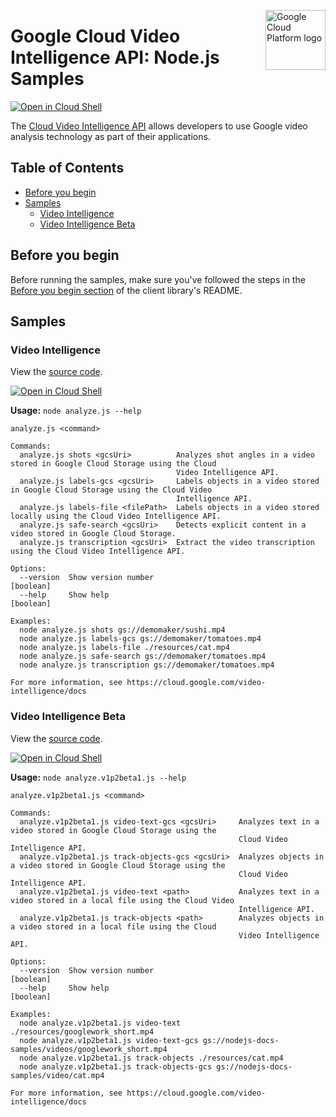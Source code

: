 [//]: # "This README.md file is auto-generated, all changes to this file will be lost."
[//]: # "To regenerate it, use `npm run generate-scaffolding`."
<img src="https://avatars2.githubusercontent.com/u/2810941?v=3&s=96" alt="Google Cloud Platform logo" title="Google Cloud Platform" align="right" height="96" width="96"/>

# Google Cloud Video Intelligence API: Node.js Samples

[![Open in Cloud Shell][shell_img]][shell_link]

The [Cloud Video Intelligence API](https://cloud.google.com/video-intelligence) allows developers to use Google video analysis technology as part of their applications.

## Table of Contents

* [Before you begin](#before-you-begin)
* [Samples](#samples)
  * [Video Intelligence](#video-intelligence)
  * [Video Intelligence Beta](#video-intelligence-beta)

## Before you begin

Before running the samples, make sure you've followed the steps in the
[Before you begin section](../README.md#before-you-begin) of the client
library's README.

## Samples

### Video Intelligence

View the [source code][video_0_code].

[![Open in Cloud Shell][shell_img]](https://console.cloud.google.com/cloudshell/open?git_repo=https://github.com/googleapis/nodejs-video-intelligence&page=editor&open_in_editor=samples/analyze.js,samples/README.md)

__Usage:__ `node analyze.js --help`

```
analyze.js <command>

Commands:
  analyze.js shots <gcsUri>          Analyzes shot angles in a video stored in Google Cloud Storage using the Cloud
                                     Video Intelligence API.
  analyze.js labels-gcs <gcsUri>     Labels objects in a video stored in Google Cloud Storage using the Cloud Video
                                     Intelligence API.
  analyze.js labels-file <filePath>  Labels objects in a video stored locally using the Cloud Video Intelligence API.
  analyze.js safe-search <gcsUri>    Detects explicit content in a video stored in Google Cloud Storage.
  analyze.js transcription <gcsUri>  Extract the video transcription using the Cloud Video Intelligence API.

Options:
  --version  Show version number                                                                               [boolean]
  --help     Show help                                                                                         [boolean]

Examples:
  node analyze.js shots gs://demomaker/sushi.mp4
  node analyze.js labels-gcs gs://demomaker/tomatoes.mp4
  node analyze.js labels-file ./resources/cat.mp4
  node analyze.js safe-search gs://demomaker/tomatoes.mp4
  node analyze.js transcription gs://demomaker/tomatoes.mp4

For more information, see https://cloud.google.com/video-intelligence/docs
```

[video_0_docs]: https://cloud.google.com/video-intelligence/docs
[video_0_code]: analyze.js

### Video Intelligence Beta

View the [source code][video_1_code].

[![Open in Cloud Shell][shell_img]](https://console.cloud.google.com/cloudshell/open?git_repo=https://github.com/googleapis/nodejs-video-intelligence&page=editor&open_in_editor=samples/analyze.v1p2beta1.js,samples/README.md)

__Usage:__ `node analyze.v1p2beta1.js --help`

```
analyze.v1p2beta1.js <command>

Commands:
  analyze.v1p2beta1.js video-text-gcs <gcsUri>     Analyzes text in a video stored in Google Cloud Storage using the
                                                   Cloud Video Intelligence API.
  analyze.v1p2beta1.js track-objects-gcs <gcsUri>  Analyzes objects in a video stored in Google Cloud Storage using the
                                                   Cloud Video Intelligence API.
  analyze.v1p2beta1.js video-text <path>           Analyzes text in a video stored in a local file using the Cloud Video
                                                   Intelligence API.
  analyze.v1p2beta1.js track-objects <path>        Analyzes objects in a video stored in a local file using the Cloud
                                                   Video Intelligence API.

Options:
  --version  Show version number                                                                               [boolean]
  --help     Show help                                                                                         [boolean]

Examples:
  node analyze.v1p2beta1.js video-text ./resources/googlework_short.mp4
  node analyze.v1p2beta1.js video-text-gcs gs://nodejs-docs-samples/videos/googlework_short.mp4
  node analyze.v1p2beta1.js track-objects ./resources/cat.mp4
  node analyze.v1p2beta1.js track-objects-gcs gs://nodejs-docs-samples/video/cat.mp4

For more information, see https://cloud.google.com/video-intelligence/docs
```

[video_1_docs]: https://cloud.google.com/video-intelligence/docs
[video_1_code]: analyze.v1p2beta1.js

[shell_img]: https://gstatic.com/cloudssh/images/open-btn.png
[shell_link]: https://console.cloud.google.com/cloudshell/open?git_repo=https://github.com/googleapis/nodejs-video-intelligence&page=editor&open_in_editor=samples/README.md
